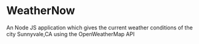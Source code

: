 # WeatherNow
An Node JS application which gives the current weather conditions of the city Sunnyvale,CA using the OpenWeatherMap API
